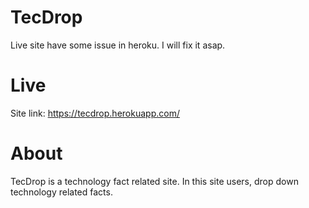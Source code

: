 # TecDrop
Live site have some issue in heroku. I will fix it asap.

# Live
Site link: https://tecdrop.herokuapp.com/

# About
TecDrop is a technology fact related site. In this site users, drop down technology related facts.
